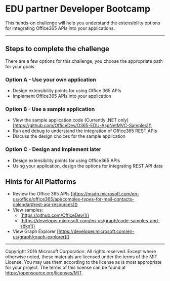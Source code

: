 # EDU partner Developer Bootcamp
This hands-on challenge will help you understand the extensibility options for integrating Office365 APIs into your applications.

---

## Steps to complete the challenge ##
There are a few options for this challenge, you choose the appropriate path for your goals

### Option A - Use your own application ##
* Design extensibility points for using Office 365 APIs
* Implement Office365 APIs into your application

### Option B - Use a sample application ##
* View the sample application code (Currently .NET only) [https://github.com/OfficeDev/O365-EDU-AspNetMVC-Samples]()
* Run and debug to understand the integration of Office365 REST APIs
* Discuss the design choices for the sample application

### Option C - Design and implement later ##
* Design extensibility points for using Office365 APIs
* Using your application, design the options for integrating REST API data

## Hints for All Platforms ##
* Review the Office 365 APIs [https://msdn.microsoft.com/en-us/office/office365/api/complex-types-for-mail-contacts-calendar#rest-api-resources]()
* View samples:
    * [https://github.com/OfficeDev/]()
    * [https://developer.microsoft.com/en-us/graph/code-samples-and-sdks]()
* View Graph Explorer [https://developer.microsoft.com/en-us/graph/graph-explorer]()

---

Copyright 2016 Microsoft Corporation. All rights reserved. Except where otherwise noted, these materials are licensed under the terms of the MIT License. You may use them according to the license 
as is most appropriate for your project. The terms of this license can be found at https://opensource.org/licenses/MIT.